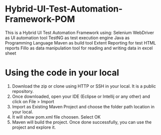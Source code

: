 # Hybrid-UI-Test-Automation-Framework-POM
This is a Hybrid UI Test Automation Framework using:
  Selenium WebDriver as UI automation tool
  TestNG as test execution engine
  Java as Programming Language
  Maven as build tool
  Extent Reporting for test HTML reports 
  Fillo as data manipulation tool for reading and writing data in excel sheet
 
# Using the code in your local
1. Download the zip or clone using HTTP or SSH in your local. It is a public repository.
2. Once downloaded, open your IDE (Eclipse or Intellij or any other) and click on File > Import
3. Import as Existing Maven Project and choose the folder path location in your local.
4. It will show pom.xml file choosen. Select OK
5. Maven will build the project. Once done successfully, you can use the project and explore it.

